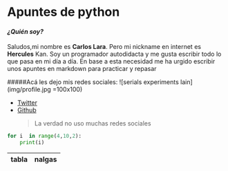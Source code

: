 # Apuntes de python

#### *¿Quién soy?*
Saludos,mi nombre es **Carlos Lara**. Pero mi nickname en internet es **Hercules** Kan. Soy un programador autodidacta y me gusta escribir todo lo que pasa en mi día a día. En base a esta necesidad me ha urgido escribir unos apuntes en  markdown para practicar y repasar

#####Acá les dejo mis redes sociales:
![serials experiments lain](img/profile.jpg =100x100)

* [Twitter](https://twitter.com/Blues_Lara)
* [Github](https://github.com/herculeskan)
  >La verdad no uso muchas redes sociales

```Python
for i  in range(4,10,2):
    print(i)
```
| tabla | nalgas |
| ----  |:-------|